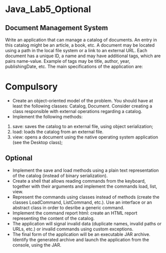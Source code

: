 # Java_Lab5_Optional

## Document Management System

Write an application that can manage a catalog of documents. An entry in this catalog might be an article, a book, etc.
A document may be located using a path in the local file system or a link to an external URL. Each document has a unique ID, a name and may have additional tags, which are pairs name-value. Example of tags may be title, author, year, publishingDate, etc.
The main specifications of the application are:

# Compulsory
- Create an object-oriented model of the problem. You should have at least the following classes: Catalog, Document. Consider creating a class responsible with external operations regarding a catalog.
- Implement the following methods:
1. save: saves the catalog to an external file, using object serialization;
2. load: loads the catalog from an external file.
3. view: opens a document using the native operating system application (see the Desktop class);

## Optional
- Implement the save and load methods using a plain text representation of the catalog (instead of binary serialization).
- Create a shell that allows reading commands from the keyboard, together with their arguments and implement the commands load, list, view.
- Represent the commands using classes instead of methods (create the classes LoadCommand, ListCommand, etc.). Use an interface or an abstract class in order to desribe a generic command.
- Implement the command report html: create an HTML report representing the content of the catalog.
- The application will signal invalid data (duplicate names, invalid paths or URLs, etc.) or invalid commands using custom exceptions.
- The final form of the application will be an executable JAR archive. Identify the generated archive and launch the application from the console, using the JAR.
